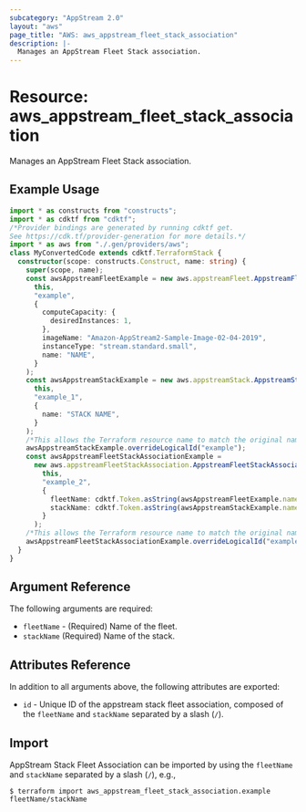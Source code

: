 ```yaml
---
subcategory: "AppStream 2.0"
layout: "aws"
page_title: "AWS: aws_appstream_fleet_stack_association"
description: |-
  Manages an AppStream Fleet Stack association.
---
```


# Resource: aws_appstream_fleet_stack_association

Manages an AppStream Fleet Stack association.

## Example Usage

```typescript
import * as constructs from "constructs";
import * as cdktf from "cdktf";
/*Provider bindings are generated by running cdktf get.
See https://cdk.tf/provider-generation for more details.*/
import * as aws from "./.gen/providers/aws";
class MyConvertedCode extends cdktf.TerraformStack {
  constructor(scope: constructs.Construct, name: string) {
    super(scope, name);
    const awsAppstreamFleetExample = new aws.appstreamFleet.AppstreamFleet(
      this,
      "example",
      {
        computeCapacity: {
          desiredInstances: 1,
        },
        imageName: "Amazon-AppStream2-Sample-Image-02-04-2019",
        instanceType: "stream.standard.small",
        name: "NAME",
      }
    );
    const awsAppstreamStackExample = new aws.appstreamStack.AppstreamStack(
      this,
      "example_1",
      {
        name: "STACK NAME",
      }
    );
    /*This allows the Terraform resource name to match the original name. You can remove the call if you don't need them to match.*/
    awsAppstreamStackExample.overrideLogicalId("example");
    const awsAppstreamFleetStackAssociationExample =
      new aws.appstreamFleetStackAssociation.AppstreamFleetStackAssociation(
        this,
        "example_2",
        {
          fleetName: cdktf.Token.asString(awsAppstreamFleetExample.name),
          stackName: cdktf.Token.asString(awsAppstreamStackExample.name),
        }
      );
    /*This allows the Terraform resource name to match the original name. You can remove the call if you don't need them to match.*/
    awsAppstreamFleetStackAssociationExample.overrideLogicalId("example");
  }
}

```

## Argument Reference

The following arguments are required:

* `fleetName` - (Required) Name of the fleet.
* `stackName` (Required) Name of the stack.

## Attributes Reference

In addition to all arguments above, the following attributes are exported:

* `id` - Unique ID of the appstream stack fleet association, composed of the `fleetName` and `stackName` separated by a slash (`/`).

## Import

AppStream Stack Fleet Association can be imported by using the `fleetName` and `stackName` separated by a slash (`/`), e.g.,

```
$ terraform import aws_appstream_fleet_stack_association.example fleetName/stackName
```

<!-- cache-key: cdktf-0.17.0-pre.15 input-6808411f8f4f2c56aa39a9e4d6f5103ae4bb7af7ab431aff457023725e2bfd90 -->